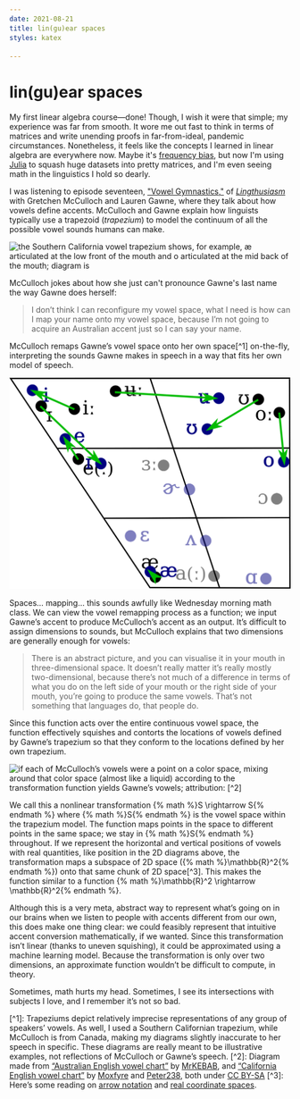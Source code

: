 ```yaml
---
date: 2021-08-21
title: lin(gu)ear spaces
styles: katex

---
```

# lin(gu)ear spaces

My first linear algebra course—done! Though, I wish it were that simple; my experience was far from smooth. It wore me out fast to think in terms of matrices and write unending proofs in far-from-ideal, pandemic circumstances. Nonetheless, it feels like the concepts I learned in linear algebra are everywhere now. Maybe it's [frequency bias](https://en.wikipedia.org/wiki/Frequency_illusion), but now I'm using [Julia](https://julialang.org/) to squash huge datasets into pretty matrices, and I'm even seeing math in the linguistics I hold so dearly.

I was listening to episode seventeen, ["Vowel Gymnastics,"](https://lingthusiasm.com/post/170920044226/lingthusiasm-episode-16-vowel-gymnastics-open) of [_Lingthusiasm_](/notes/consumption-list) with Gretchen McCulloch and Lauren Gawne, where they talk about how vowels define accents. McCulloch and Gawne explain how linguists typically use a trapezoid (_trapezium_) to model the continuum of all the possible vowel sounds humans can make.

![the Southern California vowel trapezium shows, for example, æ articulated at the low front of the mouth and o articulated at the mid back of the mouth; diagram is ](https://upload.wikimedia.org/wikipedia/commons/0/08/California_English_vowel_chart.svg)

McCulloch jokes about how she just can't pronounce Gawne's last name the way Gawne does herself:

> I don’t think I can reconfigure my vowel space, what I need is how can I map your name onto my vowel space, because I’m not going to acquire an Australian accent just so I can say your name.

McCulloch remaps Gawne’s vowel space onto her own space[^1] on-the-fly, interpreting the sounds Gawne makes in speech in a way that fits her own model of speech.

![if we take Southern Californian English as a baseline: i tends to be raised Australian accents while ɪ, u,  and o tend to be lowered and retracted (moved backward); attribution: [^2]](/assets/socal-aus-vowel-shifts.svg)

Spaces… mapping… this sounds awfully like Wednesday morning math class. We can view the vowel remapping process as a function; we input Gawne’s accent to produce McCulloch’s accent as an output. It’s difficult to assign dimensions to sounds, but McCulloch explains that two dimensions are generally enough for vowels:

> There is an abstract picture, and you can visualise it in your mouth in three-dimensional space. It doesn’t really matter it’s really mostly two-dimensional, because there’s not much of a difference in terms of what you do on the left side of your mouth or the right side of your mouth, you’re going to produce the same vowels. That’s not something that languages do, that people do.

Since this function acts over the entire continuous vowel space, the function effectively squishes and contorts the locations of vowels defined by Gawne’s trapezium so that they conform to the locations defined by her own trapezium.

![if each of McCulloch’s vowels were a point on a color space, mixing around that color space (almost like a liquid) according to the transformation function yields Gawne’s vowels; attribution: [^2]](/assets/vowel-space-transformation.gif)

We call this a nonlinear transformation {% math %}S \\rightarrow S{% endmath %} where {% math %}S{% endmath %} is the vowel space within the trapezium model. The function maps points in the space to  different points in the same space; we stay in {% math %}S{% endmath %} throughout. If we represent the horizontal and vertical positions of vowels with real quantities, like position in the 2D diagrams above, the transformation maps a subspace of 2D space ({% math %}\mathbb{R}^2{% endmath %}) onto that same chunk of 2D space[^3]. This makes the function similar to a function {% math %}\mathbb{R}^2 \rightarrow \mathbb{R}^2{% endmath %}.

Although this is a very meta, abstract way to represent what’s going on in our brains when we listen to people with accents different from our own, this does make one thing clear: we could feasibly represent that intuitive accent conversion mathematically, if we wanted. Since this transformation isn’t linear (thanks to uneven squishing), it could be approximated using a machine learning model. Because the transformation is only over two dimensions, an approximate function wouldn’t be difficult to compute, in theory.

Sometimes, math hurts my head. Sometimes, I see its intersections with subjects I love, and I remember it’s not so bad.

\[^1\]: Trapeziums depict relatively imprecise representations of any group of speakers’ vowels. As well, I used a Southern Californian trapezium, while McCulloch is from Canada, making my diagrams slightly inaccurate to her speech in specific. These diagrams are really meant to be illustrative examples, not reflections of McCulloch or Gawne’s speech.
\[^2\]: Diagram made from [“Australian English vowel chart”](https://commons.wikimedia.org/wiki/File:Australian_English_vowel_chart.svg) by [MrKEBAB](https://commons.wikimedia.org/wiki/User_talk:Mr_KEBAB), and [“California English vowel chart”](https://commons.wikimedia.org/wiki/File:California_English_vowel_chart.svg) by [Moxfyre](https://commons.wikimedia.org/wiki/User:Moxfyre) and [Peter238](https://commons.wikimedia.org/wiki/User_talk:Peter238), both under [CC BY-SA](https://creativecommons.org/licenses/by-sa/3.0/)
\[^3\]: Here’s some reading on [arrow notation](https://en.wikipedia.org/wiki/Function_(mathematics)#Arrow_notation) and [real coordinate spaces](https://en.wikipedia.org/wiki/Real_coordinate_space).
